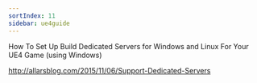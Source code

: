 ```yaml
---
sortIndex: 11
sidebar: ue4guide
---
```


How To Set Up Build Dedicated Servers for Windows and Linux For Your UE4 Game (using Windows)

<http://allarsblog.com/2015/11/06/Support-Dedicated-Servers>
